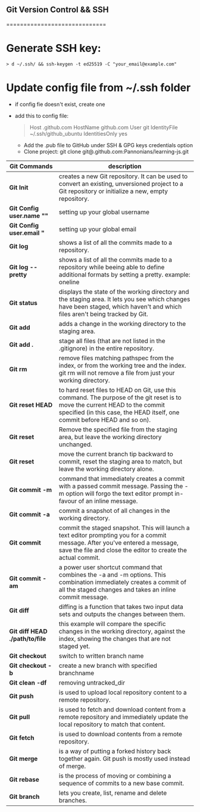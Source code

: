 ## Git Version Control && SSH
=============================

# Generate SSH key:

    > d ~/.ssh/ && ssh-keygen -t ed25519 -C "your_email@example.com"

# Update config file from ~/.ssh folder

 - if config fie doesn't exist, create one
 - add this to config file:
    
    > Host <name>.github.com
    > HostName github.com
    > User git
    > IdentityFile ~/.ssh/github_ubuntu
    > IdentitiesOnly yes

   * Add the .pub file to GitHub under SSH & GPG keys credentials option
   * Clone project: git clone git@<ime>.github.com:Pannonians/learning-js.git
  
|**Git Commands**|description|
|--|--|
|**Git Init**|creates a new Git repository. It can be used to convert an existing, unversioned project to a Git repository or initialize a new, empty repository.|
|**Git Config user.name "<name>"**|setting up your global username|
|**Git Config user.email "<email>**|setting up your global email|
|**Git log**|shows a list of all the commits made to a repository.|
|**Git log --pretty**| shows a list of all the commits made to a repository while beeing able to define additional formats by setting a pretty. example: oneline <hash> <title-line>|
|**Git status**|displays the state of the working directory and the staging area. It lets you see which changes have been staged, which haven't and which files aren't being tracked by Git.|
|**Git add**|adds a change in  the working directory to the staging area.|
|**Git add .**|stage all files (that are not listed in the .gitignore) in the entire repository.|
|**Git rm**|remove files matching pathspec from the index, or from the working tree and the index. git rm will not remove a file from just your working directory.|
|**Git reset HEAD**|to hard reset files to HEAD on Git, use this command. The purpose of the git reset is to move the current HEAD to the commit specified (in this case, the HEAD itself, one commit before HEAD and so on).|
|**Git reset <file>**|Remove the specified file from the staging area, but leave the working directory unchanged.|
|**Git reset**|move the current branch tip backward to commit, reset the staging area to match, but leave the working directory alone.|
|**Git commit -m**|command that immediately creates a commit with a passed commit message. Passing the -m option will forgo the text editor prompt in-favour of an inline message.|
|**Git commit -a**|commit a snapshot of all changes in the working directory.
|**Git commit**|commit the staged snapshot. This will launch a text editor prompting you for a commit message. After you've entered a message, save the file and close the editor to create the actual commit.|
|**Git commit -am**|a power user shortcut command that combines the -a and -m options. This combination immediately creates a commit of all the staged changes and takes an inline commit message.|
|**Git diff**|diffing is a function that takes two input data sets and outputs the changes between them.|
|**Git diff HEAD ./path/to/file**|this example will compare the specific changes in the working directory, against the index, showing the changes that are not staged yet.|
|**Git checkout <branchname>**| switch to written branch name|
|**Git checkout -b <branchname>**| create a new branch with specified branchname|
|**Git clean -df**|removing untracked_dir|
|**Git push**|is used to upload local repository content to a remote repository.|
|**Git pull**|is used to fetch and download content from a remote repository and immediately update the local repository to match that content.|
|**Git fetch**|is used to download contents from a remote repository.|
|**Git merge**|is a way of putting a forked history back together again. Git push is mostly used instead of merge.|
|**Git rebase**|is the process of moving or combining a sequence of commits to a new base commit.|
|**Git branch**|lets you create, list, rename and delete branches.|

